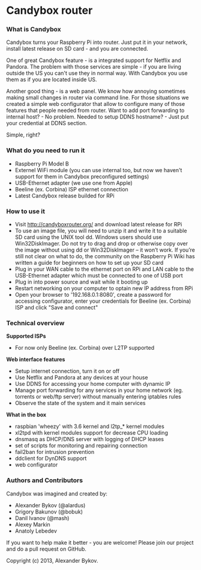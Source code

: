 Candybox router
===============

### What is Candybox
Candybox turns your Raspberry Pi into router. Just put it in your network, install latest release on SD card - and you are connected.

One of great Candybox feature - is a integrated support for Netflix and Pandora. The problem with those services are simple - if you are living outside the US you can't use they in normal way. With Candybox you use them as if you are  located inside US.

Another good thing - is a web panel. We know how annoying sometimes making small changes in router via command line. For those situations we created a simple web configurator that allow to configure many of those features that people needed from router. Want to add port forwarding to internal host? - No problem. Needed to setup DDNS hostname? - Just put your credential at DDNS section.

Simple, right?


### What do you need to run it
- Raspberry Pi Model B
- Externel WiFi module (you can use internal too, but now we haven't support for them in Candybox preconfigured settings)
- USB-Ethernet adapter (we use one from Apple)
- Beeline (ex. Corbina) ISP ethernet connection
- Latest Candybox release builded for RPi


### How to use it
- Visit http://candyboxrouter.org/ and download latest release for RPi
- To use an image file, you will need to unzip it and write it to a suitable SD card using the UNIX tool dd. Windows users should use Win32DiskImager. Do not try to drag and drop or otherwise copy over the image without using dd or Win32DiskImager – it won’t work. If you’re still not clear on what to do, the community on the Raspberry Pi Wiki has written a guide for beginners on how to set up your SD card
- Plug in your WAN cable to the ethernet port on RPi and LAN cable to the USB-Ethernet adapter which must be connected to one of USB port
- Plug in into power source and wait while it booting up
- Restart networking on your computer to optain new IP address from RPi
- Open your browser to '192.168.0.1:8080', create a password for accessing configurator, enter your credentials for Beeline (ex. Corbina) ISP and click "Save and connect"


### Technical overview
**Supported ISPs**
- For now only Beeline (ex. Corbina) over L2TP supported

**Web interface features**
- Setup internet connection, turn it on or off
- Use Netflix and Pandora at any devices at your house
- Use DDNS for accessing your home computer with dynamic IP
- Manage port forwarding for any services in your home network (eg. torrents or web/ftp server) without manually entering iptables rules
- Observe the state of the system and it main services 

**What in the box**
- raspbian 'wheezy' with 3.6 kernel and l2tp_* kernel modules
- xl2tpd with kernel modules support for decrease CPU loading
- dnsmasq as DHCP/DNS server with logging of DHCP leases
- set of scripts for monitoring and repairing connection
- fail2ban for intrusion prevention
- ddclient for DynDNS support 
- web configurator


### Authors and Contributors
Candybox was imagined and created by:
- Alexander Bykov (@alardus)
- Grigory Bakunov (@bobuk)
- Danil Ivanov (@mash)
- Alexey Markin
- Anatoly Lebedev 

If you want to help make it better - you are welcome!
Please join our project and do a pull request on GitHub.


Copyright (c) 2013, Alexander Bykov.